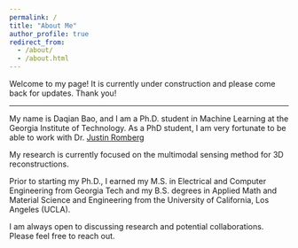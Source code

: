 ```yaml
---
permalink: /
title: "About Me"
author_profile: true
redirect_from: 
  - /about/
  - /about.html
---
```



Welcome to my page! It is currently under construction and please come back for updates. Thank you!

--- 
My name is Daqian Bao, and I am a Ph.D. student in Machine Learning at the Georgia Institute of Technology. As a PhD student, I am very fortunate to be able to work with Dr. [Justin Romberg](https://jrom.ece.gatech.edu/)

My research is currently focused on the multimodal sensing method for 3D reconstructions. 

Prior to starting my Ph.D., I earned my M.S. in Electrical and Computer Engineering from Georgia Tech and my B.S. degrees in Applied Math and Material Science and Engineering from the University of California, Los Angeles (UCLA).

I am always open to discussing research and potential collaborations. Please feel free to reach out.